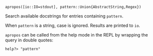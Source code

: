 ```
apropos([io::IO=stdout], pattern::Union{AbstractString,Regex})
```

Search available docstrings for entries containing `pattern`.

When `pattern` is a string, case is ignored. Results are printed to `io`.

`apropos` can be called from the help mode in the REPL by wrapping the query in double quotes:

```
help?> "pattern"
```
